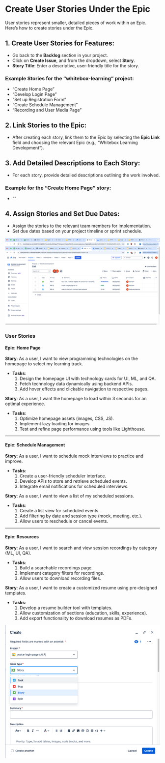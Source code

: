 #  Create User Stories Under the Epic

User stories represent smaller, detailed pieces of work within an Epic. Here’s how to create stories under the Epic.

## 1. Create User Stories for Features:
- Go back to the **Backlog** section in your project.
- Click on **Create Issue**, and from the dropdown, select **Story**.
- **Story Title**: Enter a descriptive, user-friendly title for the story.

### Example Stories for the “whitebox-learning” project:
- “Create Home Page”
- “Develop Login Page”
- “Set up Registration Form”
- “Create Schedule Management”
- “Recording and User Media Page”

## 2. Link Stories to the Epic:
- After creating each story, link them to the Epic by selecting the **Epic Link** field and choosing the relevant Epic (e.g., “Whitebox Learning Development”).

## 3. Add Detailed Descriptions to Each Story:
- For each story, provide detailed descriptions outlining the work involved.

### Example for the “Create Home Page” story:
- “”

## 4. Assign Stories and Set Due Dates:
- Assign the stories to the relevant team members for implementation.
- Set due dates based on your project timeline or sprint schedule.


![alt text](<User storis_ss.png>)

### User Stories

#### Epic: Home Page

**Story**: As a user, I want to view programming technologies on the homepage to select my learning track.
  - **Tasks**:
    1. Design the homepage UI with technology cards for UI, ML, and QA.
    2. Fetch technology data dynamically using backend APIs.
    3. Add hover effects and clickable navigation to respective pages.

**Story**: As a user, I want the homepage to load within 3 seconds for an optimal experience.
  - **Tasks**:
    1. Optimize homepage assets (images, CSS, JS).
    2. Implement lazy loading for images.
    3. Test and refine page performance using tools like Lighthouse.

---

#### Epic: Schedule Management

**Story**: As a user, I want to schedule mock interviews to practice and improve.
  - **Tasks**:
    1. Create a user-friendly scheduler interface.
    2. Develop APIs to store and retrieve scheduled events.
    3. Integrate email notifications for scheduled interviews.

**Story**: As a user, I want to view a list of my scheduled sessions.
  - **Tasks**:
    1. Create a list view for scheduled events.
    2. Add filtering by date and session type (mock, meeting, etc.).
    3. Allow users to reschedule or cancel events.

---

#### Epic: Resources

**Story**: As a user, I want to search and view session recordings by category (ML, UI, QA).
  - **Tasks**:
    1. Build a searchable recordings page.
    2. Implement category filters for recordings.
    3. Allow users to download recording files.

**Story**: As a user, I want to create a customized resume using pre-designed templates.
  - **Tasks**:
    1. Develop a resume builder tool with templates.
    2. Allow customization of sections (education, skills, experience).
    3. Add export functionality to download resumes as PDFs.


![alt text](Storys_ss.png)

